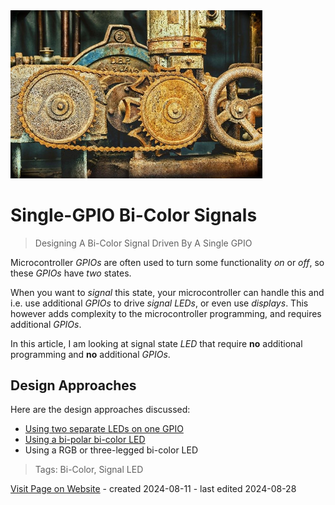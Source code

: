 <img src="/assets/images/convert.jpg" width="80%" height="80%" />
 
# Single-GPIO Bi-Color Signals

> Designing A Bi-Color Signal Driven By A Single GPIO

Microcontroller *GPIOs* are often used to turn some functionality *on* or *off*, so these *GPIOs* have *two* states.

When you want to *signal* this state, your microcontroller can handle this and i.e. use additional *GPIOs* to drive *signal LEDs*, or even use *displays*. This however adds complexity to the microcontroller programming, and requires additional *GPIOs*.

In this article, I am looking at signal state *LED* that require **no** additional programming and **no** additional *GPIOs*. 

## Design Approaches

Here are the design approaches discussed:


* [Using two separate LEDs on one GPIO](https://done.land/components/light/led/signalleds/bi-colorsignals/twoseparateled)
* [Using a bi-polar bi-color LED](https://done.land/components/light/led/signalleds/bi-colorsignals/bipolarbicolorled)
* Using a RGB or three-legged bi-color LED




> Tags: Bi-Color, Signal LED

[Visit Page on Website](https://done.land/components/light/led/signalleds/bi-colorsignals?288563081521244352) - created 2024-08-11 - last edited 2024-08-28
